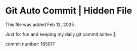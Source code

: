 # Git Auto Commit | Hidden File

This file was added Feb 12, 2025

Just for fun and keeping my daily git commit active 🤪

commit number: 185017
